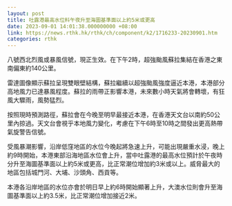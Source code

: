 ```yaml
---
layout: post
title: 吐露港最高水位料午夜升至海圖基準面以上約5米或更高
date: 2023-09-01 14:01:38.000000000 +08:00
link: https://news.rthk.hk/rthk/ch/component/k2/1716233-20230901.htm
categories: rthk
---
```


八號西北烈風或暴風信號，現正生效。在下午2時，超強颱風蘇拉集結在香港之東南偏東約140公里。

雷達圖像顯示蘇拉呈現雙眼壁結構，蘇拉繼續以超強颱風強度逼近本港，本港部分高地風力已達暴風程度。蘇拉的雨帶正影響本港，未來數小時天氣將會轉壞，有狂風大驟雨，風勢猛烈。

按照現時預測路徑，蘇拉會在今晚至明早最接近本港，在香港天文台以南約50公里內掠過。天文台會視乎本地風力變化，考慮在下午6時至10時之間發出更高熱帶氣旋警告信號。

受風暴潮影響，沿岸低窪地區的水位今晚起將急速上升，可能出現嚴重水浸，晚上約9時開始，本港東部沿海地區水位會上升，當中吐露港的最高水位預計於午夜時分升至海圖基準面以上約5米或更高，比正常潮位增加約3米或以上。威脅最大的地區包括城門河、大埔、沙頭角、西貢等。

本港各沿岸地區的水位亦會於明日早上約6時開始顯著上升，大澳水位則會升至海圖基準面以上約3.5米，比正常潮位增加接近2米。
